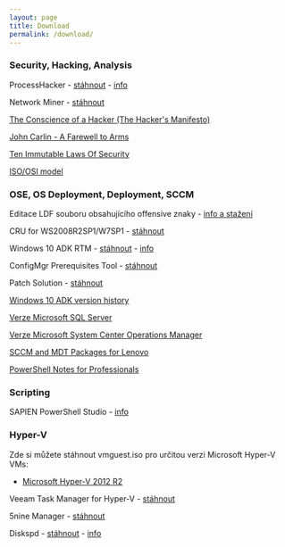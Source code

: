 ```yaml
---
layout: page
title: Download
permalink: /download/
---
```


### Security, Hacking, Analysis

ProcessHacker - [stáhnout](https://processhacker.sourceforge.io/downloads.php) - [info](https://processhacker.sourceforge.io/)

Network Miner - [stáhnout](http://sourceforge.net/projects/networkminer/)

[The Conscience of a Hacker (The Hacker's Manifesto)](http://phrack.org/issues/7/3.html) 

[John Carlin - A Farewell to Arms](https://www.wired.com/1997/05/netizen-2/) 

[Ten Immutable Laws Of Security](https://technet.microsoft.com/en-us/library/hh278941.aspx) 

[ISO/OSI model](https://docs.microsoft.com/en-us/windows-hardware/drivers/network/windows-network-architecture-and-the-osi-model)

### OSE, OS Deployment, Deployment, SCCM

Editace LDF souboru obsahujícího offensive znaky - [info a stažení](https://gallery.technet.microsoft.com/scriptcenter/Powershell-script-to-33887eb2)

CRU for WS2008R2SP1/W7SP1 - [stáhnout](https://support.microsoft.com/en-us/kb/3125574)

Windows 10 ADK RTM - [stáhnout](http://download.microsoft.com/download/8/1/9/8197FEB9-FABE-48FD-A537-7D8709586715/adk/adksetup.exe) - [info](https://blogs.technet.microsoft.com/configmgrteam/2015/11/20/issue-with-the-windows-adk-for-windows-10-version-1511/)

ConfigMgr Prerequisites Tool - [stáhnout](https://gallery.technet.microsoft.com/ConfigMgr-2012-R2-e52919cd)

Patch Solution - [stáhnout](http://patchsolution.codeplex.com/)

[Windows 10 ADK version history](https://www.systemcenterdudes.com/windows-10-adk-version-history/) 

[Verze Microsoft SQL Server](https://sqlserverbuilds.blogspot.cz/) 

[Verze Microsoft System Center Operations Manager](https://buildnumbers.wordpress.com/scom/) 

[SCCM and MDT Packages for Lenovo](https://support.lenovo.com/nl/en/solutions/ht074984)

[PowerShell Notes for Professionals](http://goalkicker.com/PowerShellBook/PowerShellNotesForProfessionals.pdf)

### Scripting

SAPIEN PowerShell Studio - [info](https://www.sapien.com/software/powershell_studio)

### Hyper-V

Zde si můžete stáhnout vmguest.iso pro určitou verzi Microsoft Hyper-V VMs:
* [Microsoft Hyper-V 2012 R2](https://janmarek-my.sharepoint.com/:u:/g/personal/jan_cyber-rangers_com/EZ_qW5hu1yZFgSzi6iEOEyQBGta-9TOs4mCUJNXvxWklyQ?e=bMzzc4)

Veeam Task Manager for Hyper-V - [stáhnout](https://hyperv.veeam.com/free-task-manager-hyper-v-performance-monitoring/)

5nine Manager - [stáhnout](http://www.5nine.com/5nine-manager-for-hyper-v-product.aspx)

Diskspd - [stáhnout](https://gallery.technet.microsoft.com/DiskSpd-a-robust-storage-6cd2f223) - [info](http://blogs.technet.com/b/josebda/archive/2014/10/13/diskspd-powershell-and-storage-performance-measuring-iops-throughput-and-latency-for-both-local-disks-and-smb-file-shares.aspx)